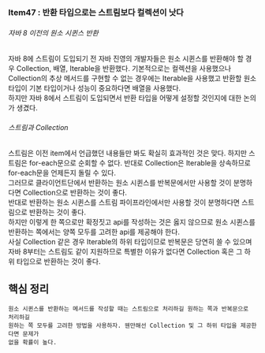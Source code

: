 ### Item47 : 반환 타입으로는 스트림보다 컬렉션이 낫다

###### 자바 8 이전의 원소 시퀸스 반환
자바 8에 스트림이 도입되기 전 자바 진영의 개발자들은 원소 시퀸스를 반환해야 할 경우 Collection, 배열, Iterable을 반환했다.
기본적으로는 컬렉션을 사용했으나 Collection의 추상 메서드를 구현할 수 없는 경우에는 Iterable을 사용했고 반환할 원소 타입이 
기본 타입이거나 성능이 중요하다면 배열을 사용했다.  
하지만 자바 8에서 스트림이 도입되면서 반환 타입을 어떻게 설정할 것인지에 대한 논의가 생겼다.

###### 스트림과 Collection
스트림은 이전 item에서 언급했던 내용들만 봐도 확실히 효과적인 것은 맞다. 하지만 스트림은 for-each문으로 순회할 수 없다.
반대로 Collection은 Iterable을 상속하므로 for-each문을 언제든지 돌릴 수 있다.  
그러므로 클라이언트단에서 반환하는 원소 시퀸스를 반복문에서만 사용할 것이 분명하다면 Collection으로 반환하는 것이 좋다.  
반대로 반환하는 원소 시퀸스를 스트림 파이프라인에서만 사용할 것이 분명하다면 스트림으로 반환하는 것이 좋다.  
하지만 이렇게 한 쪽으로만 확정짓고 api를 작성하는 것은 옳지 않으므로 원소 시퀸스를 반환하는 쪽에서는 양쪽 모두를 고려한
api를 제공해야 한다.  
사실 Collection 같은 경우 Iterable의 하위 타입이므로 반복문은 당연히 쓸 수 있으며 자바 8부터는 스트림도 같이 지원하므로
특별한 이유가 없다면 Collection 혹은 그 하위 타입으로 반환하는 것이 좋다.

## 핵심 정리
    원소 시퀸스를 반환하는 메서드를 작성할 때는 스트림으로 처리하길 원하는 쪽과 반복문으로 처리하길
    원하는 쪽 모두를 고려한 방법을 사용하자. 웬만해선 Collection 및 그 하위 타입을 제공한다면 문제가
    없을 확률이 높다.